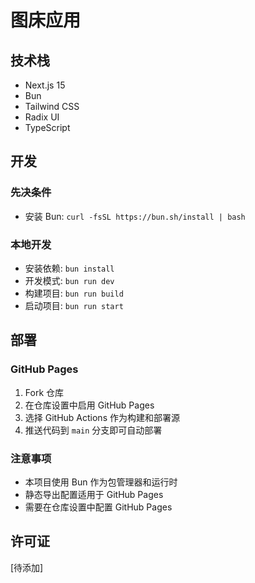 # 图床应用

## 技术栈
- Next.js 15
- Bun
- Tailwind CSS
- Radix UI
- TypeScript

## 开发

### 先决条件
- 安装 Bun: `curl -fsSL https://bun.sh/install | bash`

### 本地开发
- 安装依赖: `bun install`
- 开发模式: `bun run dev`
- 构建项目: `bun run build`
- 启动项目: `bun run start`

## 部署

### GitHub Pages
1. Fork 仓库
2. 在仓库设置中启用 GitHub Pages
3. 选择 GitHub Actions 作为构建和部署源
4. 推送代码到 `main` 分支即可自动部署

### 注意事项
- 本项目使用 Bun 作为包管理器和运行时
- 静态导出配置适用于 GitHub Pages
- 需要在仓库设置中配置 GitHub Pages

## 许可证
[待添加] 